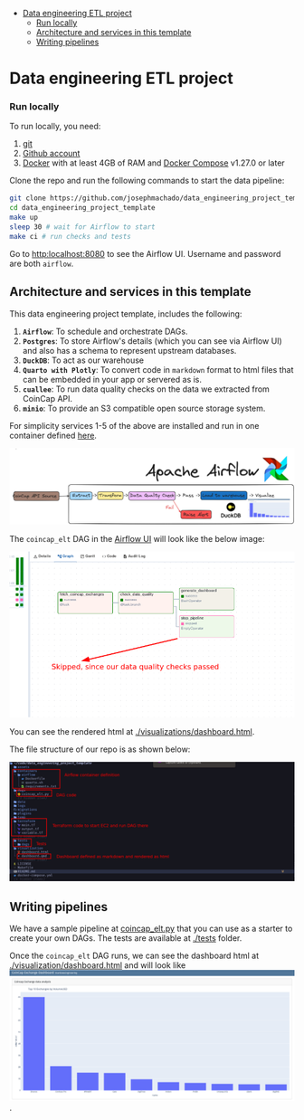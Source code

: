 
- [Data engineering ETL project](#data-engineering-etl-project)
    - [Run locally](#run-locally)
  - [Architecture and services in this template](#architecture-and-services-in-this-template)
  - [Writing pipelines](#writing-pipelines)


# Data engineering ETL project
### Run locally

To run locally, you need:

1. [git](https://git-scm.com/book/en/v2/Getting-Started-Installing-Git)
2. [Github account](https://github.com/)
3. [Docker](https://docs.docker.com/engine/install/) with at least 4GB of RAM and [Docker Compose](https://docs.docker.com/compose/install/) v1.27.0 or later

Clone the repo and run the following commands to start the data pipeline:

```bash
git clone https://github.com/josephmachado/data_engineering_project_template.git
cd data_engineering_project_template
make up
sleep 30 # wait for Airflow to start
make ci # run checks and tests
```
Go to [http:localhost:8080](http:localhost:8080) to see the Airflow UI. Username and password are both `airflow`.

## Architecture and services in this template

This data engineering project template, includes the following:

1. **`Airflow`**: To schedule and orchestrate DAGs.
2. **`Postgres`**: To store Airflow's details (which you can see via Airflow UI) and also has a schema to represent upstream databases.
3. **`DuckDB`**: To act as our warehouse
4. **`Quarto with Plotly`**: To convert code in `markdown` format to html files that can be embedded in your app or servered as is.
5. **`cuallee`**: To run data quality checks on the data we extracted from CoinCap API.
6. **`minio`**: To provide an S3 compatible open source storage system.

For simplicity services 1-5 of the above are installed and run in one container defined [here](./containers/airflow/Dockerfile).

![DET](./assets/images/det2.png)

The `coincap_elt` DAG in the [Airflow UI](http://localhost:8080) will look like the below image:

![DAG](./assets/images/dag.png)

You can see the rendered html at [./visualizations/dashboard.html](https://github.com/josephmachado/data_engineering_project_template/blob/main/visualization/dashboard.html).

The file structure of our repo is as shown below:

![File strucutre](./assets/images/fs.png)

## Writing pipelines

We have a sample pipeline at [coincap_elt.py](./dags/coincap_elt.py) that you can use as a starter to create your own DAGs. The tests are available at [./tests](./tests) folder.

Once the `coincap_elt` DAG runs, we can see the dashboard html at [./visualization/dashboard.html](./visualization/dashboard.html) and will look like ![Dashboard](./assets/images/dash.png).

<!---
## (Optional) Advanced cloud setup

If you want to run your code on an EC2 instance, with terraform, follow the steps below.

### Prerequisites:

1. [Terraform](https://learn.hashicorp.com/tutorials/terraform/install-cli) 
2. [AWS account](https://aws.amazon.com/) 
3. [AWS CLI installed](https://docs.aws.amazon.com/cli/latest/userguide/install-cliv2.html) and [configured](https://docs.aws.amazon.com/cli/latest/userguide/cli-chap-configure.html)

You can create your GitHub repository based on this template by clicking on the `Use this template button in the **[data_engineering_project_template](https://github.com/josephmachado/data_engineering_project_template)** repository. Clone your repository and replace content in the following files

1. **[CODEOWNERS](https://github.com/josephmachado/data_engineering_project_template/blob/main/.github/CODEOWNERS)**: In this file change the user id from `@josephmachado` to your Github user id.
2. **[cd.yml](https://github.com/josephmachado/data_engineering_project_template/blob/main/.github/workflows/cd.yml)**: In this file change the `data_engineering_project_template` part of the `TARGET` parameter to your repository name.
3. **[variable.tf](https://github.com/josephmachado/data_engineering_project_template/blob/main/terraform/variable.tf)**: In this file change the default values for `alert_email_id` and `repo_url` variables with your email and [github repository url](https://www.theserverside.com/blog/Coffee-Talk-Java-News-Stories-and-Opinions/GitHub-URL-find-use-example) respectively.

Run the following commands in your project directory.

```shell
# Create AWS services with Terraform
make tf-init # Only needed on your first terraform run (or if you add new providers)
make infra-up # type in yes after verifying the changes TF will make

# Wait until the EC2 instance is initialized, you can check this via your AWS UI
# See "Status Check" on the EC2 console, it should be "2/2 checks passed" before proceeding
# Wait another 5 mins, Airflow takes a while to start up

make cloud-airflow # this command will forward Airflow port from EC2 to your machine and opens it in the browser
# the user name and password are both airflow

make cloud-metabase # this command will forward Metabase port from EC2 to your machine and opens it in the browser
# use https://github.com/josephmachado/data_engineering_project_template/blob/main/env file to connect to the warehouse from metabase
```

For the [continuous delivery](https://github.com/josephmachado/data_engineering_project_template/blob/main/.github/workflows/cd.yml) to work, set up the infrastructure with terraform, & defined the following repository secrets. You can set up the repository secrets by going to `Settings > Secrets > Actions > New repository secret`.

1. **`SERVER_SSH_KEY`**: We can get this by running `terraform -chdir=./terraform output -raw private_key` in the project directory and paste the entire content in a new Action secret called SERVER_SSH_KEY.
2. **`REMOTE_HOST`**: Get this by running `terraform -chdir=./terraform output -raw ec2_public_dns` in the project directory.
3. **`REMOTE_USER`**: The value for this is **ubuntu**.

### Tear down infra

After you are done, make sure to destroy your cloud infrastructure.

```shell
make down # Stop docker containers on your computer
make infra-down # type in yes after verifying the changes TF will make
```
-->
